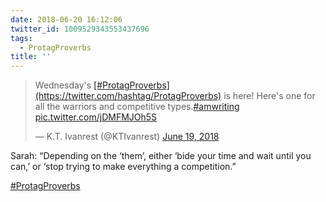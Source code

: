 ```yaml
---
date: 2018-06-20 16:12:06
twitter_id: 1009529343553437696
tags:
  - ProtagProverbs
title: ''
---
```


<blockquote class="twitter-tweet"><p lang="en" dir="ltr">Wednesday&#39;s <a href="https://twitter.com/hashtag/ProtagProverbs?src=hash&amp;ref_src=twsrc%5Etfw">[#ProtagProverbs](https://twitter.com/hashtag/ProtagProverbs)</a> is here! Here&#39;s one for all the warriors and competitive types.<a href="https://twitter.com/hashtag/amwriting?src=hash&amp;ref_src=twsrc%5Etfw">#amwriting</a> <a href="https://t.co/jDMFMJOh5S">pic.twitter.com/jDMFMJOh5S</a></p>&mdash; K.T. Ivanrest (@KTIvanrest) <a href="https://twitter.com/KTIvanrest/status/1009119833642979329?ref_src=twsrc%5Etfw">June 19, 2018</a></blockquote>
<script async src="https://platform.twitter.com/widgets.js" charset="utf-8"></script>

Sarah: “Depending on the ‘them’, either ‘bide your time and wait until you can,’ or ‘stop trying to make everything a competition.”

[#ProtagProverbs](https://twitter.com/hashtag/ProtagProverbs)
